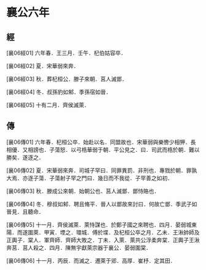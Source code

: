 # 襄公六年

## 經 <a name="09Xiang06Jing"></a>

<a name="09Xiang06Jing01">[襄06經01]</a> 六年春．王三月．壬午．杞伯姑容卒．

<a name="09Xiang06Jing02">[襄06經02]</a> 夏．宋華弱來奔．

<a name="09Xiang06Jing03">[襄06經03]</a> 秋．葬杞桓公．滕子來朝．莒人滅鄫．

<a name="09Xiang06Jing04">[襄06經04]</a> 冬．叔孫豹如邾．季孫宿如晉．

<a name="09Xiang06Jing05">[襄06經05]</a> 十有二月．齊侯滅萊．

## 傳 <a name="09Xiang06Zhuan"></a>

<a name="09Xiang06Zhuan01">[襄06傳01]</a> 六年春．杞桓公卒．始赴以名．同盟故也．宋華弱與樂轡少相狎．長相優．又相謗也．子蕩怒．以弓梏華弱于朝．平公見之．曰．司武而梏於朝．難以勝矣．遂逐之．

<a name="09Xiang06Zhuan02">[襄06傳02]</a> 夏．宋華弱來奔．司城子罕曰．同罪異罰．非刑也．專戮於朝．罪孰大焉．亦逐子蕩．子蕩射子罕之門曰．幾日而不我從．子罕善之如初．

<a name="09Xiang06Zhuan03">[襄06傳03]</a> 秋．滕成公來朝．始朝公也．莒人滅鄫．鄫恃賂也．

<a name="09Xiang06Zhuan04">[襄06傳04]</a> 冬．穆叔如邾．聘且脩平．晉人以鄫故來討曰．何故亡鄫．季武子如晉見．且聽命．

<a name="09Xiang06Zhuan05">[襄06傳05]</a> 十一月．齊侯滅萊．萊恃謀也．於鄭子國之來聘也．四月．晏弱城東陽．而遂圍萊．甲寅．堙之．環城．傅於堞．及杞桓公卒之月．乙未．王湫帥師及正輿子．棠人．軍齊師．齊師大敗之．丁未．入萊．萊共公浮柔奔棠．正輿子王湫奔莒．莒人殺之．四月．陳無宇獻萊宗器于襄公．晏弱圍棠．

<a name="09Xiang06Zhuan06">[襄06傳06]</a> 十一月．丙辰．而滅之．遷萊于郳．高厚．崔杼．定其田．

